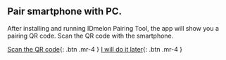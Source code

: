 ## Pair smartphone with PC.

After installing and running IDmelon Pairing Tool, the app will show you a pairing QR code.
Scan the QR code with the smartphone. 


[Scan the QR code](http://example.com/){: .btn .mr-4 }
[I will do it later](http://example.com/){: .btn .mr-4 }